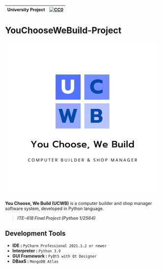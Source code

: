 |University Project|[![CC0](https://licensebuttons.net/p/zero/1.0/88x31.png)](https://creativecommons.org/publicdomain/zero/1.0/)|
|----|----|

# YouChooseWeBuild-Project

<div align="center">
<img src="resource/logo/ucwb-logo1.png" alt="My Warehouse Logo" style="max-width: 100%; height: auto;">
</div>

**You Choose, We Build (UCWB)** is a computer builder and shop manager software system, developed in Python language.

> ***ITE-418 Final Project (Python 1/2564)***

## Development Tools
* **IDE :** `PyCharm Professional 2021.1.2 or newer`
* **Interpreter :** `Python 3.9`
* **GUI Framework :** `PyQt5 with Qt Designer`
* **DBaaS :** `MongoDB Atlas`
